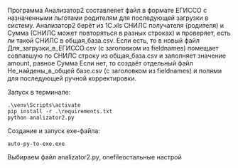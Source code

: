 Программа Анализатор2 составлеяет файл в формате ЕГИССО с назначенными льготами родителям
для последующей загрузки в систему.
Анализатор2 берёт из 1С.xls СНИЛС получателя (родителя) и Сумма
(СНИЛС может повторяться в разных строках) и проверяет, есть ли такой СНИЛС в общая_база.csv.
Если есть, то в новый файл Для_загрузки_в_ЕГИССО.csv (с заголовком из fieldnames)
помещает совпавшую по СНИЛС строку из общая_база.csv и заполняет значение amount, равное Сумма
Если нет, то создаёт отдельный файл Не_найдены_в_общей базе.csv (с заголовком из fieldnames) и полями для
последующей ручной корректировки.

Запуск в терминале:
```
.\venv\Scripts\activate
pip install -r .\requirements.txt 
python analizator2.py
```
Создание и запуск exe-файла:
```
auto-py-to-exe.exe
```
Выбираем файл analizator2.py, onefileостальные настрой